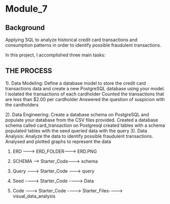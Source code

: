 # Module_7
## Background

Applying SQL to analyze historical credit card transactions and consumption patterns in order to identify possible fraudulent transactions.

In this project, I accomplished three main tasks:



## THE PROCESS


1). Data Modeling: Define a database model to store the credit card transactions data and create a new PostgreSQL database using your model.
I isolated the transactions of each cardholder
Counted the transactions that are less than $2.00 per cardholder
Answered the question of suspicion with the cardholders

2). Data Engineering: Create a database schema on PostgreSQL and populate your database from the CSV files provided.
Created a database schema called card_transaction on Postgresql
created tables with a schema
populated tables with the seed
queried data with the query
3). Data Analysis: Analyze the data to identify possible fraudulent transactions.
Analysed and plotted graphs to represent the data

1. ERD ---> ERD_FOLDER---> ERD.PNG
2. SCHEMA --> Starter_Code---> schema
3. Query ---> Starter_Code ---> query
4. Seed ----> Starter_Code ----> Data

5. Code ---> Starter_Code ----> Starter_Files----> visual_data_analysis

